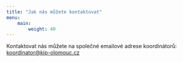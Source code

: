 ```yaml
---
title: "Jak nás můžete kontaktovat"
menu:
    main:
        weight: 40
---
```


Kontaktovat nás můžete na společné emailové adrese koordinátorů:
koordinator@kip-olomouc.cz

